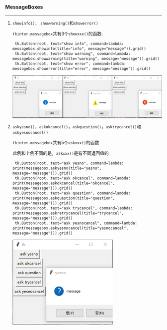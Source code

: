 ### MessageBoxes

------------------------------

1. `showinfo()`， `showwarning()`和`showerror()`

    `tkinter.messagebox`共有3个`showxxx()`的函数:

        tk.Button(root, text="show info", command=lambda: messagebox.showinfo(title="info", message="message")).grid()
        tk.Button(root, text="show warning", command=lambda: messagebox.showwarning(title="warning", message="message")).grid()
        tk.Button(root, text="show error", command=lambda: messagebox.showerror(title="error", message="message")).grid()
    
    ![](static/b265af430fa5d22ccf02cf9cd7949dc3.png)
    
2. `askyesno()`，`askokcancel()`，`askquestion()`，`asktrycancel()`和`askyesnocancel()`

    `tkinter.messagebox`共有5个`askxxx()`的函数
    
    此例和上例不同的是，`askxxx()`是有不同返回值的

        tk.Button(root, text="ask yesno", command=lambda: print(messagebox.askyesno(title="yesno", message="message"))).grid()
        tk.Button(root, text="ask okcancel", command=lambda: print(messagebox.askokcancel(title="okcancel", message="message"))).grid()
        tk.Button(root, text="ask question", command=lambda: print(messagebox.askquestion(title="question", message="message"))).grid()
        tk.Button(root, text="ask trycancel", command=lambda: print(messagebox.askretrycancel(title="trycancel", message="message"))).grid()
        tk.Button(root, text="ask yesnocancel", command=lambda: print(messagebox.askyesnocancel(title="yesnocancel", message="message"))).grid()

    ![](static/e0e04697003b26f43c71a1fe1354c988.png)
